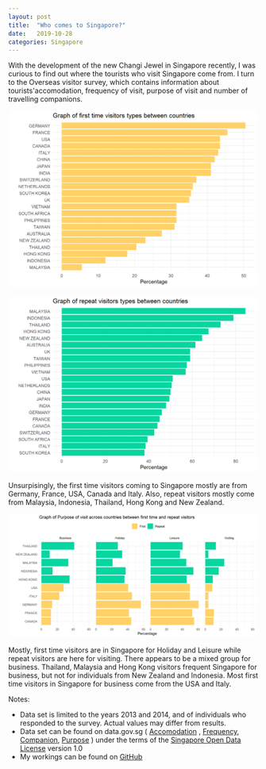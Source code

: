 ```yaml
---
layout: post
title:  "Who comes to Singapore?"
date:   2019-10-28
categories: Singapore
---
```


With the development of the new Changi Jewel in Singapore recently, I was curious to find out where the tourists who visit Singapore come from. I turn
to the Overseas visitor survey, which contains information about tourists'accomodation, frequency of visit, purpose of visit and number of travelling
companions.

<p style="text-align: center;">
<img src="https://raw.githubusercontent.com/clintonwxy/Exploring-Data.gov.sg/master/OverseasVisitorsSurvey/images/image1.png" style="width:500px;">
</p>

<p style="text-align: center;">
<img src="https://raw.githubusercontent.com/clintonwxy/Exploring-Data.gov.sg/master/OverseasVisitorsSurvey/images/image2.png" style="width:500px;">
</p>

Unsurpisingly, the first time visitors coming to Singapore mostly are from Germany, France, USA, Canada and Italy. Also, repeat visitors mostly come from Malaysia, Indonesia, Thailand, Hong Kong and New Zealand.

<p style="text-align: center;">
<img src="https://raw.githubusercontent.com/clintonwxy/Exploring-Data.gov.sg/master/OverseasVisitorsSurvey/images/image3.png" style="width:500px;">
</p>

Mostly, first time visitors are in Singapore for Holiday and Leisure while repeat visitors are here for visiting. There appears to be a mixed group for business. Thailand, Malaysia and Hong Kong visitors frequent Singapore for business, but not for individuals from New Zealand and Indonesia. Most first time visitors in Singapore for business come from the USA and Italy.

Notes:

- Data set is limited to the years 2013 and 2014, and of individuals who responded to the survey. Actual values may differ from results.
- Data set can be found on data.gov.sg ( <a href="https://data.gov.sg/dataset/overseas-visitors-survey-visitors-profile-data-accommodation">Accomodation</a> , <a href="https://data.gov.sg/dataset/overseas-visitors-survey-visitors-profile-data-frequency-of-visit">Frequency</a>, <a href="https://data.gov.sg/dataset/overseas-visitors-survey-visitors-profile-data-travelling-companions">Companion</a>, <a href="https://data.gov.sg/dataset/overseas-visitors-survey-visitors-profile-data-purpose-of-visit">Purpose</a> ) under the terms of the <a href="https://data.gov.sg/open-data-licence">Singapore Open Data License</a>  version 1.0
- My workings can be found on <a href="https://htmlpreview.github.io/?https://github.com/clintonwxy/Exploring-Data.gov.sg/blob/master/OverseasVisitorsSurvey/OverseasVisitorsSurvey.html">GitHub</a>
